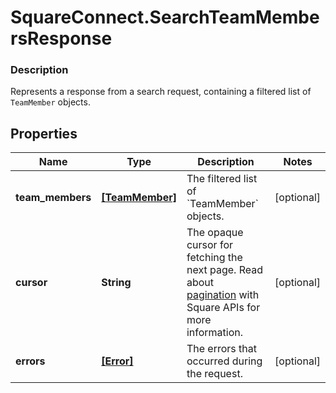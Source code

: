 # SquareConnect.SearchTeamMembersResponse

### Description

Represents a response from a search request, containing a filtered list of `TeamMember` objects.

## Properties
Name | Type | Description | Notes
------------ | ------------- | ------------- | -------------
**team_members** | [**[TeamMember]**](TeamMember.md) | The filtered list of &#x60;TeamMember&#x60; objects. | [optional] 
**cursor** | **String** | The opaque cursor for fetching the next page. Read about [pagination](https://developer.squareup.com/docs/docs/working-with-apis/pagination) with Square APIs for more information. | [optional] 
**errors** | [**[Error]**](Error.md) | The errors that occurred during the request. | [optional] 


